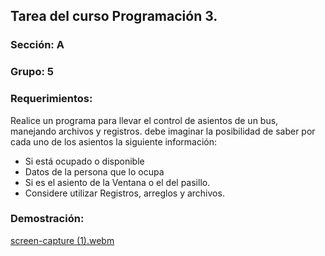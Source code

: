 ## Tarea del curso Programación 3.
### Sección: A
### Grupo: 5
### Requerimientos: 

Realice un programa para llevar el control de asientos de un bus, manejando archivos y registros.
debe imaginar la posibilidad de saber por cada uno de los asientos la siguiente información:
* Si está ocupado o disponible
* Datos de la persona que lo ocupa
* Si es el asiento de la Ventana o el del pasillo.
* Considere utilizar Registros, arreglos y archivos.

### Demostración:

[screen-capture (1).webm](https://github.com/user-attachments/assets/688ea1fb-1dfb-4689-b1f2-88d558f60b18)

